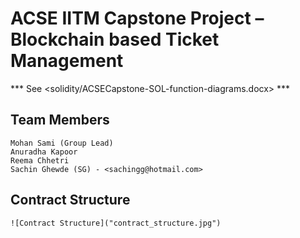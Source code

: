ACSE IITM Capstone Project – Blockchain based Ticket Management
===============================================================

*** See <solidity/ACSECapstone-SOL-function-diagrams.docx> ***
## Team Members
    Mohan Sami (Group Lead)
    Anuradha Kapoor
    Reema Chhetri
    Sachin Ghewde (SG) - <sachingg@hotmail.com>

## Contract Structure
    ![Contract Structure]("contract_structure.jpg")
